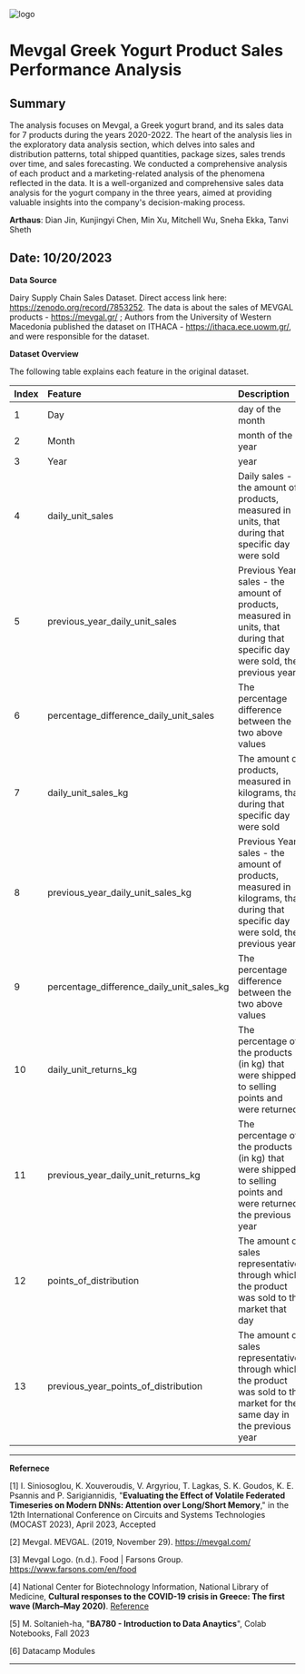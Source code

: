![logo](https://github.com/dianjin0407/Fall-2023-Coding/assets/144171842/f0a255f5-8acd-4c2a-99f6-16e93ff32492)

# Mevgal Greek Yogurt Product Sales Performance Analysis

## Summary

The analysis focuses on Mevgal, a Greek yogurt brand, and its sales data for 7 products during the years 2020-2022. The heart of the analysis lies in the exploratory data analysis section, which delves into sales and distribution patterns, total shipped quantities, package sizes, sales trends over time, and sales forecasting. We conducted a comprehensive analysis of each product and a marketing-related analysis of the phenomena reflected in the data. It is a well-organized and comprehensive sales data analysis for the yogurt company in the three years, aimed at providing valuable insights into the company's decision-making process.

**Arthaus**: Dian Jin, Kunjingyi Chen, Min Xu, Mitchell Wu, Sneha Ekka, Tanvi Sheth

**Date**: 10/20/2023
---

**Data Source**

Dairy Supply Chain Sales Dataset. Direct access link here: https://zenodo.org/record/7853252. The data is about the sales of MEVGAL products - https://mevgal.gr/ ; Authors from the University of Western Macedonia published the dataset on ITHACA - https://ithaca.ece.uowm.gr/, and were responsible for the dataset.

**Dataset Overview**

The following table explains each feature in the original dataset.

|Index| Feature           | Description | Unit |
|:----------------| :---------------- | :--------| :----: |
|1| Day               |  day of the month   | / |
|2| Month             |  month of the year  | / |
|3| Year              |  year    | / |
| 4| daily_unit_sales |  Daily sales - the amount of products, measured in units, that during that specific day were sold   | units |
| 5| previous_year_daily_unit_sales |  Previous Year's sales - the amount of products, measured in units, that during that specific day were sold, the previous year  | units |
| 6| percentage_difference_daily_unit_sales |  The percentage difference between the two above values  | % |
| 7| daily_unit_sales_kg |  The amount of products, measured in kilograms, that during that specific day were sold  | kg |
| 8| previous_year_daily_unit_sales_kg | Previous Year's sales - the amount of products, measured in kilograms, that during that specific day were sold, the previous year | kg |
| 9|  percentage_difference_daily_unit_sales_kg | The percentage difference between the two above values | % |
| 10|  daily_unit_returns_kg | The percentage of the products (in kg) that were shipped to selling points and were returned | %|
| 11| previous_year_daily_unit_returns_kg | The percentage of the products (in kg) that were shipped to selling points and were returned the previous year | % |
| 12| points_of_distribution | The amount of sales representatives through which the product was sold to the market that day | / |
| 13| previous_year_points_of_distribution | The amount of sales representatives through which the product was sold to the market for the same day in the previous year | / |

---
**Refernece**

[1] I. Siniosoglou, K. Xouveroudis, V. Argyriou, T. Lagkas, S. K. Goudos, K. E. Psannis and P. Sarigiannidis,  "**Evaluating the Effect of Volatile Federated Timeseries on Modern DNNs: Attention over Long/Short  Memory**," in the 12th International Conference on Circuits and Systems Technologies (MOCAST  2023), April 2023, Accepted

[2] Mevgal. MEVGAL. (2019, November 29). https://mevgal.com/

[3] Mevgal Logo. (n.d.). Food | Farsons Group. https://www.farsons.com/en/food

[4] National Center for Biotechnology Information, National Library of Medicine, **Cultural responses to the COVID-19 crisis in Greece: The first wave (March–May 2020)**. [Reference](https://www.ncbi.nlm.nih.gov/pmc/articles/PMC9845843/#:~:text=After%20September%20the%20situation%20worsened,7%2C000%20deaths%20in%20March%202021)

[5] M. Soltanieh-ha, "**BA780 - Introduction to Data Anaytics**", Colab Notebooks, Fall 2023

[6] Datacamp Modules

---

